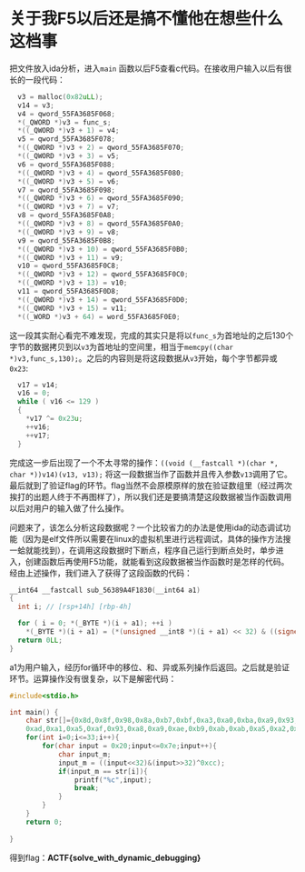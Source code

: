 # 关于我F5以后还是搞不懂他在想些什么这档事

把文件放入ida分析，进入``main`` 函数以后F5查看c代码。在接收用户输入以后有很长的一段代码：

```c
  v3 = malloc(0x82uLL);
  v14 = v3;
  v4 = qword_55FA3685F068;
  *(_QWORD *)v3 = func_s;
  *((_QWORD *)v3 + 1) = v4;
  v5 = qword_55FA3685F078;
  *((_QWORD *)v3 + 2) = qword_55FA3685F070;
  *((_QWORD *)v3 + 3) = v5;
  v6 = qword_55FA3685F088;
  *((_QWORD *)v3 + 4) = qword_55FA3685F080;
  *((_QWORD *)v3 + 5) = v6;
  v7 = qword_55FA3685F098;
  *((_QWORD *)v3 + 6) = qword_55FA3685F090;
  *((_QWORD *)v3 + 7) = v7;
  v8 = qword_55FA3685F0A8;
  *((_QWORD *)v3 + 8) = qword_55FA3685F0A0;
  *((_QWORD *)v3 + 9) = v8;
  v9 = qword_55FA3685F0B8;
  *((_QWORD *)v3 + 10) = qword_55FA3685F0B0;
  *((_QWORD *)v3 + 11) = v9;
  v10 = qword_55FA3685F0C8;
  *((_QWORD *)v3 + 12) = qword_55FA3685F0C0;
  *((_QWORD *)v3 + 13) = v10;
  v11 = qword_55FA3685F0D8;
  *((_QWORD *)v3 + 14) = qword_55FA3685F0D0;
  *((_QWORD *)v3 + 15) = v11;
  *((_WORD *)v3 + 64) = word_55FA3685F0E0;
```

这一段其实耐心看完不难发现，完成的其实只是将以``func_s``为首地址的之后130个字节的数据拷贝到以``v3``为首地址的空间里，相当于``memcpy((char *)v3,func_s,130);``。之后的内容则是将这段数据从``v3``开始，每个字节都异或``0x23``:

```c
  v17 = v14;
  v16 = 0;
  while ( v16 <= 129 )
  {
    *v17 ^= 0x23u;
    ++v16;
    ++v17;
  }
```

完成这一步后出现了一个不太寻常的操作：``((void (__fastcall *)(char *, char *))v14)(v13, v13);`` 将这一段数据当作了函数并且传入参数``v13``调用了它。最后就到了验证flag的环节。flag当然不会原模原样的放在验证数组里（经过两次挨打的出题人终于不再图样了），所以我们还是要搞清楚这段数据被当作函数调用以后对用户的输入做了什么操作。

问题来了，该怎么分析这段数据呢？一个比较省力的办法是使用ida的动态调试功能（因为是elf文件所以需要在linux的虚拟机里进行远程调试，具体的操作方法搜一蛤就能找到），在调用这段数据时下断点，程序自己运行到断点处时，单步进入，创建函数后再使用F5功能，就能看到这段数据被当作函数时是怎样的代码。经由上述操作，我们进入了获得了这段函数的代码：

```c
__int64 __fastcall sub_56389A4F1830(__int64 a1)
{
  int i; // [rsp+14h] [rbp-4h]

  for ( i = 0; *(_BYTE *)(i + a1); ++i )
    *(_BYTE *)(i + a1) = (*(unsigned __int8 *)(i + a1) << 32) & ((signed int)*(unsigned __int8 *)(i + a1) >> 32) ^ 0xCC;
  return 0LL;
}
```

a1为用户输入，经历for循环中的移位、和、异或系列操作后返回。之后就是验证环节。运算操作没有很复杂，以下是解密代码：

```c
#include<stdio.h>

int main() {
	char str[]={0x8d,0x8f,0x98,0x8a,0xb7,0xbf,0xa3,0xa0,0xba,0xa9,0x93,0xbb,0xa5,0xb8,0xa4,0x93,0xa8,0xb5,0xa2,
	0xad,0xa1,0xa5,0xaf,0x93,0xa8,0xa9,0xae,0xb9,0xab,0xab,0xa5,0xa2,0xab,0xb1};
	for(int i=0;i<=33;i++){
		for(char input = 0x20;input<=0x7e;input++){
			char input_m;
			input_m = ((input<<32)&(input>>32)^0xcc);
			if(input_m == str[i]){
				printf("%c",input);
				break;
			}
		}
	}
	return 0;
  
}
```

得到flag：__ACTF{solve_with_dynamic_debugging}__